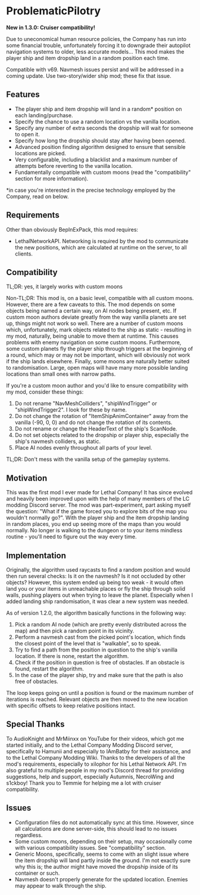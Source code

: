 # ProblematicPilotry

**New in 1.3.0: Cruiser compatibility!**

Due to uneconomical human resource policies, the Company has run into some financial trouble, unfortunately forcing it to downgrade their autopilot navigation systems to older, less accurate models... This mod makes the player ship and item dropship land in a random position each time.

Compatible with v69. Navmesh issues persist and will be addressed in a coming update. Use two-story/wider ship mod; these fix that issue.

## Features
- The player ship and item dropship will land in a random* position on each landing/purchase.
- Specify the chance to use a random location vs the vanilla location.
- Specify any number of extra seconds the dropship will wait for someone to open it.
- Specify how long the dropship should stay after having been opened.
- Advanced position finding algorithm designed to ensure that sensible locations are picked.
- Very configurable, including a blacklist and a maximum number of attempts before reverting to the vanilla location.
- Fundamentally compatible with custom moons (read the "compatibility" section for more information).

*in case you're interested in the precise technology employed by the Company, read on below.

## Requirements

Other than obviously BepInExPack, this mod requires:
- LethalNetworkAPI. Networking is required by the mod to communicate the new positions, which are calculated at runtime on the server, to all clients.

## Compatibility

TL;DR: yes, it largely works with custom moons

Non-TL;DR:
This mod is, on a basic level, compatible with all custom moons. However, there are a few caveats to this. The mod depends on some objects being named a certain way, on AI nodes being present, etc. If custom moon authors deviate greatly from the way vanilla planets are set up, things might not work so well. There are a number of custom moons which, unfortunately, mark objects related to the ship as static - resulting in my mod, naturally, being unable to move them at runtime. This causes problems with enemy navigation on some custom moons. Furthermore, some custom planets fly the player ship through triggers at the beginning of a round, which may or may not be important, which will obviously not work if the ship lands elsewhere. Finally, some moons are naturally better suited to randomisation. Large, open maps will have many more possible landing locations than small ones with narrow paths.

If you're a custom moon author and you'd like to ensure compatibility with my mod, consider these things:
1. Do not rename "NavMeshColliders", "shipWindTrigger" or "shipWindTrigger2". I look for these by name.
2. Do not change the rotation of "ItemShipAnimContainer" away from the vanilla (-90, 0, 0) and do not change the rotation of its contents.
3. Do not rename or change the HeaderText of the ship's ScanNode.
4. Do not set objects related to the dropship or player ship, especially the ship's navmesh colliders, as static.
5. Place AI nodes evenly throughout all parts of your level.

TL;DR: Don't mess with the vanilla setup of the gameplay systems.

## Motivation

This was the first mod I ever made for Lethal Company! It has since evolved and heavily been improved upon with the help of many members of the LC modding Discord server.
The mod was part-experiment, part asking myself the question: "What if the game forced you to explore bits of the map you wouldn't normally go?". With the player ship and the item dropship landing in random places, you end up seeing more of the maps than you would normally. No longer is walking to the dungeon or to your items mindless routine - you'll need to figure out the way every time.

## Implementation

Originally, the algorithm used raycasts to find a random position and would then run several checks: Is it on the navmesh? Is it not occluded by other objects? However, this system ended up being too weak - it would often land you or your items in unreachable places or fly the ship through solid walls, pushing players out when trying to leave the planet. Especially when I added landing ship randomisation, it was clear a new system was needed.

As of version 1.2.0, the algorithm basically functions in the following way:

1. Pick a random AI node (which are pretty evenly distributed across the map) and then pick a random point in its vicinity.
2. Perform a navmesh cast from the picked point's location, which finds the closest point of the level that is "walkable", so to speak.
3. Try to find a path from the position in question to the ship's vanilla location. If there is none, restart the algorithm.
4. Check if the position in question is free of obstacles. If an obstacle is found, restart the algorithm.
5. In the case of the player ship, try and make sure that the path is also free of obstacles.

The loop keeps going on until a position is found or the maximum number of iterations is reached. Relevant objects are then moved to the new location with specific offsets to keep relative positions intact.

## Special Thanks
To AudioKnight and MrMiinxx on YouTube for their videos, which got me started initially, and to the Lethal Company Modding Discord server, specifically to Hamunii and especially to IAmBatby for their assistance, and to the Lethal Company Modding Wiki. Thanks to the developers of all the mod's requirements, especially to xilophor for his Lethal Network API. I'm also grateful to multiple people in my mod's Discord thread for providing suggestions, help and support, especially Autumnis, NecroWing and s1ckboy! Thank you to Temmie for helping me a lot with cruiser compatibility.

## Issues
- Configuration files do not automatically sync at this time. However, since all calculations are done server-side, this should lead to no issues regardless.
- Some custom moons, depending on their setup, may occasionally come with various compatibility issues. See "compatibility" section.
- Generic Moons, specifically, seems to come with an slight issue where the item dropship will land partly inside the ground. I'm not exactly sure why this is; the author might have moved the dropship inside of its container or such.
- Navmesh doesn't properly generate for the updated location. Enemies may appear to walk through the ship.